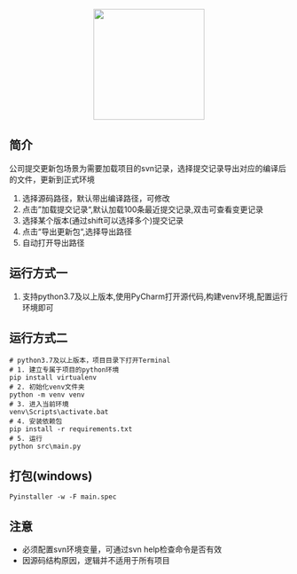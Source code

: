 <p align="center">
  <img width="200" style="padding: 0 0" src="http://knowledgebase-oss.oss-cn-beijing.aliyuncs.com/star/svn_tools.svg">
</p>


## 简介
公司提交更新包场景为需要加载项目的svn记录，选择提交记录导出对应的编译后的文件，更新到正式环境
1. 选择源码路径，默认带出编译路径，可修改
2. 点击”加载提交记录“,默认加载100条最近提交记录,双击可查看变更记录
3. 选择某个版本(通过shift可以选择多个)提交记录
4. 点击“导出更新包“,选择导出路径
5. 自动打开导出路径

## 运行方式一
1. 支持python3.7及以上版本,使用PyCharm打开源代码,构建venv环境,配置运行环境即可

## 运行方式二
```shell script
# python3.7及以上版本，项目目录下打开Terminal
# 1. 建立专属于项目的python环境
pip install virtualenv
# 2. 初始化venv文件夹
python -m venv venv
# 3. 进入当前环境
venv\Scripts\activate.bat
# 4. 安装依赖包
pip install -r requirements.txt
# 5. 运行
python src\main.py
```

## 打包(windows)
```shell script
Pyinstaller -w -F main.spec
```

## 注意
- 必须配置svn环境变量，可通过svn help检查命令是否有效
- 因源码结构原因，逻辑并不适用于所有项目